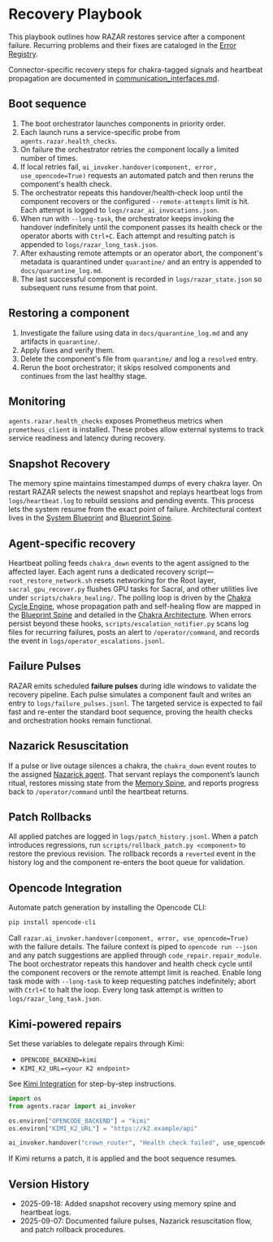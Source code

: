 # Recovery Playbook

This playbook outlines how RAZAR restores service after a component failure.
Recurring problems and their fixes are cataloged in the
[Error Registry](error_registry.md).

Connector-specific recovery steps for chakra-tagged signals and heartbeat
propagation are documented in
[communication_interfaces.md](communication_interfaces.md#recovery-flows).

## Boot sequence

1. The boot orchestrator launches components in priority order.
2. Each launch runs a service-specific probe from `agents.razar.health_checks`.
3. On failure the orchestrator retries the component locally a limited number of times.
4. If local retries fail, `ai_invoker.handover(component, error, use_opencode=True)` requests an automated patch and then reruns the component's health check.
5. The orchestrator repeats this handover/health‑check loop until the component recovers or the configured `--remote-attempts` limit is hit. Each attempt is logged to `logs/razar_ai_invocations.json`.
6. When run with `--long-task`, the orchestrator keeps invoking the handover indefinitely until the component passes its health check or the operator aborts with `Ctrl+C`. Each attempt and resulting patch is appended to `logs/razar_long_task.json`.
7. After exhausting remote attempts or an operator abort, the component's metadata is quarantined under `quarantine/` and an entry is appended to `docs/quarantine_log.md`.
8. The last successful component is recorded in `logs/razar_state.json` so subsequent runs resume from that point.

## Restoring a component

1. Investigate the failure using data in `docs/quarantine_log.md` and any artifacts in `quarantine/`.
2. Apply fixes and verify them.
3. Delete the component's file from `quarantine/` and log a `resolved` entry.
4. Rerun the boot orchestrator; it skips resolved components and continues from the last healthy stage.

## Monitoring

`agents.razar.health_checks` exposes Prometheus metrics when `prometheus_client` is installed. These probes allow external systems to track service readiness and latency during recovery.

## Snapshot Recovery

The memory spine maintains timestamped dumps of every chakra layer. On
restart RAZAR selects the newest snapshot and replays heartbeat logs from
`logs/heartbeat.log` to rebuild sessions and pending events. This process
lets the system resume from the exact point of failure. Architectural
context lives in the [System Blueprint](system_blueprint.md#memory-spine)
and [Blueprint Spine](blueprint_spine.md#memory-spine).

## Agent-specific recovery

Heartbeat polling feeds `chakra_down` events to the agent assigned to the
affected layer. Each agent runs a dedicated recovery script—`root_restore_network.sh`
resets networking for the Root layer, `sacral_gpu_recover.py` flushes GPU
tasks for Sacral, and other utilities live under `scripts/chakra_healing/`.
The polling loop is driven by the
[Chakra Cycle Engine](system_blueprint.md#chakra-cycle-engine), whose
propagation path and self-healing flow are mapped in the
[Blueprint Spine](blueprint_spine.md#heartbeat-propagation-and-self-healing)
and detailed in the
[Chakra Architecture](chakra_architecture.md#chakra-cycle-engine).
When errors persist beyond these hooks,
`scripts/escalation_notifier.py` scans log files for recurring failures,
posts an alert to `/operator/command`, and records the event in
`logs/operator_escalations.jsonl`.

## Failure Pulses

RAZAR emits scheduled **failure pulses** during idle windows to validate the
recovery pipeline. Each pulse simulates a component fault and writes an entry to
`logs/failure_pulses.jsonl`. The targeted service is expected to fail fast and
re-enter the standard boot sequence, proving the health checks and orchestration
hooks remain functional.

## Nazarick Resuscitation

If a pulse or live outage silences a chakra, the `chakra_down` event routes to
the assigned [Nazarick agent](nazarick_agents.md). That servant replays the
component’s launch ritual, restores missing state from the
[Memory Spine](system_blueprint.md#memory-spine), and reports progress back to
`/operator/command` until the heartbeat returns.

## Patch Rollbacks

All applied patches are logged in `logs/patch_history.jsonl`. When a patch
introduces regressions, run `scripts/rollback_patch.py <component>` to restore
the previous revision. The rollback records a `reverted` event in the history
log and the component re-enters the boot queue for validation.

## Opencode Integration

Automate patch generation by installing the Opencode CLI:

```bash
pip install opencode-cli
```

Call `razar.ai_invoker.handover(component, error, use_opencode=True)` with the
failure details. The failure context is piped to `opencode run --json` and any
patch suggestions are applied through `code_repair.repair_module`. The boot
orchestrator repeats this handover and health check cycle until the component
recovers or the remote attempt limit is reached. Enable long task mode with
`--long-task` to keep requesting patches indefinitely; abort with `Ctrl+C` to
halt the loop. Every long task attempt is written to `logs/razar_long_task.json`.

## Kimi-powered repairs

Set these variables to delegate repairs through Kimi:

- `OPENCODE_BACKEND=kimi`
- `KIMI_K2_URL=<your K2 endpoint>`

See [Kimi Integration](tools/kimi_integration.md) for step-by-step instructions.

```python
import os
from agents.razar import ai_invoker

os.environ["OPENCODE_BACKEND"] = "kimi"
os.environ["KIMI_K2_URL"] = "https://k2.example/api"

ai_invoker.handover("crown_router", "Health check failed", use_opencode=True)
```

If Kimi returns a patch, it is applied and the boot sequence resumes.

## Version History

- 2025-09-18: Added snapshot recovery using memory spine and heartbeat logs.
- 2025-09-07: Documented failure pulses, Nazarick resuscitation flow, and patch rollback procedures.
